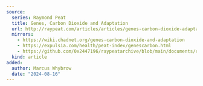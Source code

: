 ```yaml
---
source:
  series: Raymond Peat
  title: Genes, Carbon Dioxide and Adaptation
  url: http://raypeat.com/articles/articles/genes-carbon-dioxide-adaptation.shtml
  mirrors:
    - https://wiki.chadnet.org/genes-carbon-dioxide-and-adaptation
    - https://expulsia.com/health/peat-index/genescarbon.html
    - https://github.com/0x2447196/raypeatarchive/blob/main/documents/raypeat.com/genes-carbon-dioxide-adaptation.md
  kind: article
added:
  author: Marcus Whybrow
  date: "2024-08-16"
---
```

